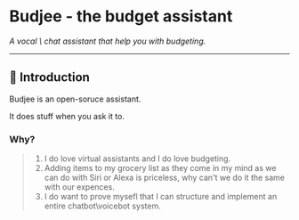 # Budjee - the budget assistant

_A vocal \ chat assistant that help you with budgeting._


---

## 👋 Introduction

Budjee is an open-soruce assistant.

It does stuff when you ask it to.

### Why?

> 1. I do love virtual assistants and I do love budgeting.
> 2. Adding items to my grocery list as they come in my mind as we can do with Siri or Alexa is priceless, why can't we do it the same with our expences.
> 3. I do want to prove mysefl that I can structure and implement an entire chatbot\voicebot system.
